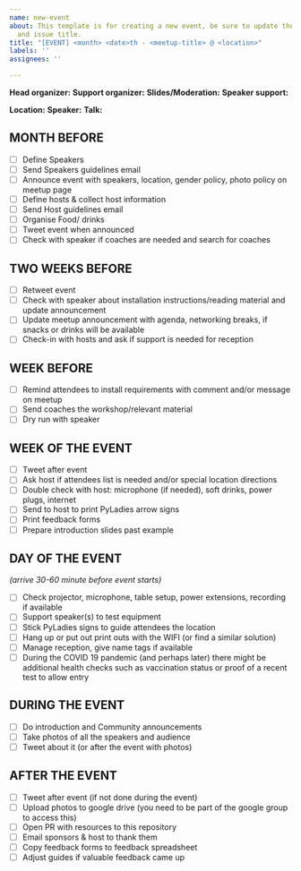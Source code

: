 ```yaml
---
name: new-event
about: This template is for creating a new event, be sure to update the description
  and issue title.
title: "[EVENT] <month> <date>th - <meetup-title> @ <location>"
labels: ''
assignees: ''

---
```


**Head organizer:**
**Support organizer:**
**Slides/Moderation:**
**Speaker support:**

**Location:**
**Speaker:**
**Talk:**

## MONTH BEFORE
- [ ] Define Speakers
- [ ] Send Speakers guidelines email
- [ ] Announce event with speakers, location, gender policy, photo policy on meetup page
- [ ] Define hosts & collect host information
- [ ] Send Host guidelines email
- [ ] Organise Food/ drinks
- [ ] Tweet event when announced
- [ ] Check with speaker if coaches are needed and search for coaches

## TWO WEEKS BEFORE
- [ ] Retweet event
- [ ] Check with speaker about installation instructions/reading material and update announcement
- [ ] Update meetup announcement with agenda, networking breaks, if snacks or drinks will be available
- [ ] Check-in with hosts and ask if support is needed for reception

## WEEK BEFORE
- [ ] Remind attendees to install requirements with comment and/or message on meetup
- [ ] Send coaches the workshop/relevant material
- [ ] Dry run with speaker

## WEEK OF THE EVENT
- [ ] Tweet after event
- [ ] Ask host if attendees list is needed and/or special location directions
- [ ] Double check with host: microphone (if needed), soft drinks, power plugs, internet
- [ ] Send to host to print PyLadies arrow signs
- [ ] Print feedback forms
- [ ] Prepare introduction slides past example

## DAY OF THE EVENT 
*(arrive 30-60 minute before event starts)*
- [ ] Check projector, microphone, table setup, power extensions, recording if available
- [ ] Support speaker(s) to test equipment
- [ ] Stick PyLadies signs to guide attendees the location
- [ ] Hang up or put out print outs with the WIFI (or find a similar solution)
- [ ] Manage reception, give name tags if available
- [ ] During the COVID 19 pandemic (and perhaps later) there might be additional health checks such as vaccination status or proof of a recent test to allow entry

## DURING THE EVENT
- [ ] Do introduction and Community announcements
- [ ] Take photos of all the speakers and audience
- [ ] Tweet about it (or after the event with photos)

## AFTER THE EVENT
- [ ] Tweet after event (if not done during the event)
- [ ] Upload photos to google drive (you need to be part of the google group to access this)
- [ ] Open PR with resources to this repository
- [ ] Email sponsors & host to thank them
- [ ] Copy feedback forms to feedback spreadsheet
- [ ] Adjust guides if valuable feedback came up
